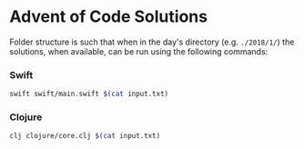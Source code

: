 # Advent of Code Solutions

Folder structure is such that when in the day's directory (e.g. `./2018/1/`) the solutions, when available, can be run using the following commands:

### Swift

``` bash
swift swift/main.swift $(cat input.txt)
```

### Clojure

``` bash
clj clojure/core.clj $(cat input.txt)
```
